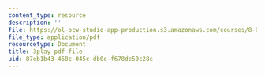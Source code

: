 ```yaml
---
content_type: resource
description: ''
file: https://ol-ocw-studio-app-production.s3.amazonaws.com/courses/8-04-quantum-physics-i-spring-2016/87eb1b43458c045cdb0cf678de50c28c_-8mPXAsX3DY.pdf
file_type: application/pdf
resourcetype: Document
title: 3play pdf file
uid: 87eb1b43-458c-045c-db0c-f678de50c28c
---
```

